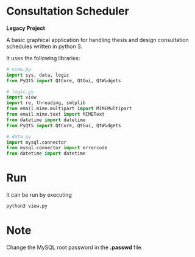 # Consultation Scheduler

**Legacy Project**

A basic graphical application for handling thesis and design consultation schedules written in python 3.

It uses the following libraries:
```python
# view.py
import sys, data, logic
from PyQt5 import QtCore, QtGui, QtWidgets

# logic.py
import view
import re, threading, smtplib
from email.mime.multipart import MIMEMultipart
from email.mime.text import MIMEText
from datetime import datetime
from PyQt5 import QtCore, QtGui, QtWidgets

# data.py
import mysql.connector
from mysql.connector import errorcode
from datetime import datetime
```

# Run

It can be run by executing
```python
python3 view.py
```

# Note

Change the MySQL root password in the **.passwd** file.